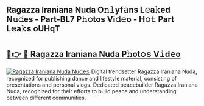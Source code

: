 ## Ragazza Iraniana Nuda O𝚗𝚕yf𝚊ns L𝚎a𝚔ed N𝚞𝚍es - Part-BL7 P𝚑𝚘tos Vi𝚍𝚎o - H𝚘𝚝 Part L𝚎a𝚔s oUHqT

# <h2><a href="http://kf47kk6.oniu.top/?m=Ragazza+Iraniana+Nuda">🔗👉 🔴 Ragazza Iraniana Nuda P𝚑ot𝚘𝚜 V𝚒d𝚎o</a></h2>

[![Ragazza Iraniana Nuda Nu𝚍e𝚜](https://i.imgur.com/0qMVB7G.gif)](http://kf47kk6.oniu.top/?m=Ragazza+Iraniana+Nuda)
Digital trendsetter Ragazza Iraniana Nuda, recognized for publishing dance and lifestyle material, consisting of presentations and personal vlogs. Dedicated peacebuilder Ragazza Iraniana Nuda, recognized for their efforts to build peace and understanding between different communities.  
